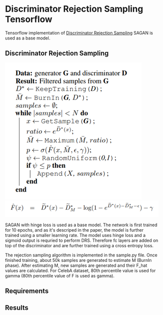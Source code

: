 # Discriminator Rejection Sampling Tensorflow

Tensorflow implementation of [Discriminator Rejection Sampling](https://arxiv.org/pdf/1810.06758.pdf)
SAGAN is used as a base model.

## Discriminator Rejection Sampling
![pseudocode](./images/pseudocode.png) 
![pseudocode](./images/equation.png) 

SAGAN with hinge loss is used as a base model. The network is first trained for 10 epochs, and as it's descriped in the paper, the model is further trained using a smaller learning rate. The model uses hinge loss and a sigmoid output is requried to perform DRS. Therefore fc layers are added on top of the discriminator and are further trained using a cross entropy loss.

The rejection sampling algorithm is implemented in the sample.py file.
Once finished training, about 50k samples are generated to estimate M (BurnIn phase).
After estimating M, new samples are generated and their F_hat values are calculated.
For CelebA dataset, 80th percentile value is used for gamma (80th percentile value of F is used as gamma). 


## Requirements


## Results



